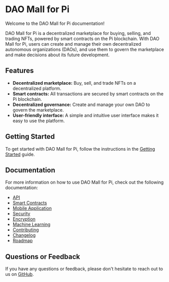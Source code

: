 # DAO Mall for Pi

Welcome to the DAO Mall for Pi documentation!

DAO Mall for Pi is a decentralized marketplace for buying, selling, and trading NFTs, powered by smart contracts on the Pi blockchain. With DAO Mall for Pi, users can create and manage their own decentralized autonomous organizations (DAOs), and use them to govern the marketplace and make decisions about its future development.

## Features

- **Decentralized marketplace:** Buy, sell, and trade NFTs on a decentralized platform.
- **Smart contracts:** All transactions are secured by smart contracts on the Pi blockchain.
- **Decentralized governance:** Create and manage your own DAO to govern the marketplace.
- **User-friendly interface:** A simple and intuitive user interface makes it easy to use the platform.

## Getting Started

To get started with DAO Mall for Pi, follow the instructions in the [Getting Started](getting-started.md) guide.

## Documentation

For more information on how to use DAO Mall for Pi, check out the following documentation:

- [API](api.md)
- [Smart Contracts](contracts.md)
- [Mobile Application](mobile.md)
- [Security](security.md)
- [Encryption](encryption.md)
- [Machine Learning](machine-learning.md)
- [Contributing](contributing.md)
- [Changelog](changelog.md)
- [Roadmap](roadmap.md)

## Questions or Feedback

If you have any questions or feedback, please don't hesitate to reach out to us on [GitHub](https://github.com/KOSASIH/dao-mall-for-pi).
